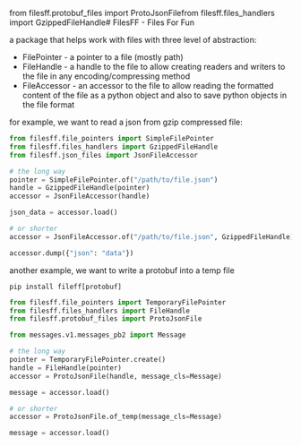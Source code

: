 from filesff.protobuf_files import ProtoJsonFilefrom filesff.files_handlers import GzippedFileHandle# FilesFF - Files For Fun

a package that helps work with files with three level of abstraction:
* FilePointer - a pointer to a file (mostly path)
* FileHandle - a handle to the file to allow creating readers and writers to the
file in any encoding/compressing method
* FileAccessor - an accessor to the file to allow reading the formatted content
of the file as a python object and also to save python objects in the file format

for example, we want to read a json from gzip compressed file:

```python
from filesff.file_pointers import SimpleFilePointer
from filesff.files_handlers import GzippedFileHandle
from filesff.json_files import JsonFileAccessor

# the long way
pointer = SimpleFilePointer.of("/path/to/file.json")
handle = GzippedFileHandle(pointer)
accessor = JsonFileAccessor(handle)

json_data = accessor.load()

# or shorter
accessor = JsonFileAccessor.of("/path/to/file.json", GzippedFileHandle)

accessor.dump({"json": "data"})
```

another example, we want to write a protobuf into a temp file
```shell
pip install fileff[protobuf]
```

```python
from filesff.file_pointers import TemporaryFilePointer
from filesff.files_handlers import FileHandle
from filesff.protobuf_files import ProtoJsonFile

from messages.v1.messages_pb2 import Message

# the long way
pointer = TemporaryFilePointer.create()
handle = FileHandle(pointer)
accessor = ProtoJsonFile(handle, message_cls=Message)

message = accessor.load()

# or shorter
accessor = ProtoJsonFile.of_temp(message_cls=Message)

message = accessor.load()
```
